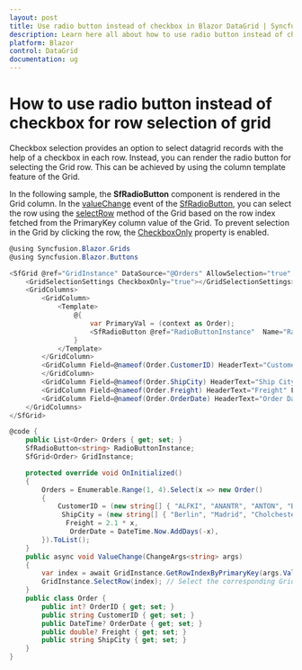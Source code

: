 ```yaml
---
layout: post
title: Use radio button instead of checkbox in Blazor DataGrid | Syncfusion
description: Learn here all about how to use radio button instead of checkbox in single selection mode in Syncfusion Blazor DataGrid component and more.
platform: Blazor
control: DataGrid
documentation: ug
---
```


# How to use radio button instead of checkbox for row selection of grid

Checkbox selection provides an option to select datagrid records with the help of a checkbox in each row. Instead, you can render the radio button for selecting the Grid row. This can be achieved by using the column template feature of the Grid.

In the following sample, the **SfRadioButton** component is rendered in the Grid column. In the [valueChange](https://help.syncfusion.com/cr/blazor/Syncfusion.Blazor.Buttons.SfRadioButton-1.html#Syncfusion_Blazor_Buttons_SfRadioButton_1_ValueChange) event of the [SfRadioButton](https://help.syncfusion.com/cr/blazor/Syncfusion.Blazor.Buttons.SfRadioButton-1.html), you can select the row using the [selectRow](https://help.syncfusion.com/cr/blazor/Syncfusion.Blazor.Grids.SfGrid-1.html#Syncfusion_Blazor_Grids_SfGrid_1_SelectRowsAsync_System_Double___) method of the Grid based on the row index fetched from the PrimaryKey column value of the Grid. To prevent selection in the Grid by clicking the row, the [CheckboxOnly](https://help.syncfusion.com/cr/blazor/Syncfusion.Blazor.Grids.GridSelectionSettings.html#Syncfusion_Blazor_Grids_GridSelectionSettings_CheckboxOnly) property is enabled.

```csharp
@using Syncfusion.Blazor.Grids
@using Syncfusion.Blazor.Buttons

<SfGrid @ref="GridInstance" DataSource="@Orders" AllowSelection="true" AllowPaging="true" TValue="Order">
    <GridSelectionSettings CheckboxOnly="true"></GridSelectionSettings>
    <GridColumns>
        <GridColumn>
            <Template>
                @{
                    var PrimaryVal = (context as Order);
                    <SfRadioButton @ref="RadioButtonInstance"  Name="RadioBtn "Value="@PrimaryVal.CustomerID" ValueChange="ValueChange" TChecked="string"></SfRadioButton>
                }
            </Template>
        </GridColumn>
        <GridColumn Field=@nameof(Order.CustomerID) HeaderText="Customer Name"  IsPrimaryKey="true" >
        </GridColumn>
        <GridColumn Field=@nameof(Order.ShipCity) HeaderText="Ship City" Width="110"></GridColumn>
        <GridColumn Field=@nameof(Order.Freight) HeaderText="Freight" Format="C2"></GridColumn>
        <GridColumn Field=@nameof(Order.OrderDate) HeaderText="Order Date" Format="d" Width="110" Type="ColumnType.Date"></GridColumn>
    </GridColumns>
</SfGrid>

@code {
    public List<Order> Orders { get; set; }
    SfRadioButton<string> RadioButtonInstance;
    SfGrid<Order> GridInstance;

    protected override void OnInitialized()
    {
        Orders = Enumerable.Range(1, 4).Select(x => new Order()
        {
            CustomerID = (new string[] { "ALFKI", "ANANTR", "ANTON", "BLONP", "BOLID" })[x],
             ShipCity = (new string[] { "Berlin", "Madrid", "Cholchester", "Marseille", "Tsawassen" })[new Random().Next(5)],
              Freight = 2.1 * x,
               OrderDate = DateTime.Now.AddDays(-x),
        }).ToList();
    }
    public async void ValueChange(ChangeArgs<string> args)
    {
        var index = await GridInstance.GetRowIndexByPrimaryKey(args.Value); // Fetch the row index based on the unique value of RadioButton.
        GridInstance.SelectRow(index); // Select the corresponding Grid row.
    }
    public class Order {
        public int? OrderID { get; set; }
        public string CustomerID { get; set; }
        public DateTime? OrderDate { get; set; }
        public double? Freight { get; set; }
        public string ShipCity { get; set; }
    }
}

```
